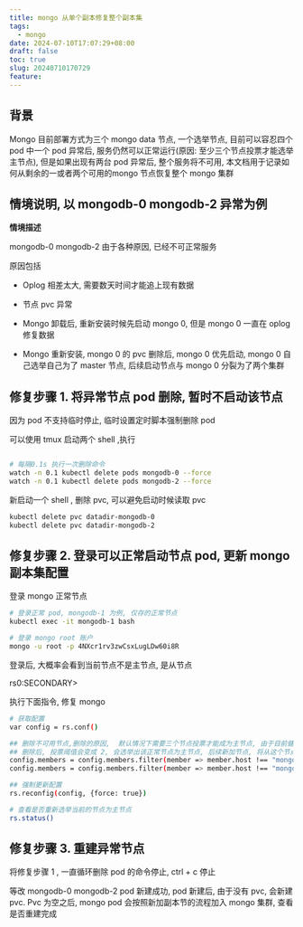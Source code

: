 ```yaml
---
title: mongo 从单个副本修复整个副本集
tags:
  - mongo
date: 2024-07-10T17:07:29+08:00
draft: false
toc: true
slug: 20240710170729
feature:
---
```

## 背景

Mongo 目前部署方式为三个 mongo data 节点, 一个选举节点, 目前可以容忍四个 pod 中一个 pod 异常后, 服务仍然可以正常运行(原因: 至少三个节点投票才能选举主节点), 但是如果出现有两台 pod 异常后, 整个服务将不可用, 本文档用于记录如何从剩余的一或者两个可用的mongo 节点恢复整个 mongo 集群

  

## 情境说明, 以 mongodb-0 mongodb-2 异常为例

**情境描述**

mongodb-0 mongodb-2 由于各种原因, 已经不可正常服务

原因包括

- Oplog 相差太大, 需要数天时间才能追上现有数据
    
- 节点 pvc 异常
    
- Mongo 卸载后, 重新安装时候先启动 mongo 0, 但是 mongo 0 一直在 oplog 修复数据
    
- Mongo 重新安装, mongo 0 的 pvc 删除后, mongo 0 优先启动, mongo 0 自己选举自己为了 master 节点, 后续启动节点与 mongo 0 分裂为了两个集群
    

  

## 修复步骤 1. 将异常节点 pod 删除, 暂时不启动该节点

因为 pod 不支持临时停止, 临时设置定时脚本强制删除 pod

可以使用 tmux 启动两个 shell ,执行

```Bash

# 每隔0.1s 执行一次删除命令
watch -n 0.1 kubectl delete pods mongodb-0 --force
watch -n 0.1 kubectl delete pods mongodb-2 --force 
```

新启动一个 shell , 删除 pvc, 可以避免启动时候读取 pvc

```Bash
kubectl delete pvc datadir-mongodb-0
kubectl delete pvc datadir-mongodb-2
```

  

## 修复步骤 2. 登录可以正常启动节点 pod, 更新 mongo 副本集配置

登录 mongo 正常节点

```Bash
# 登录正常 pod, mongodb-1 为例, 仅存的正常节点
kubectl exec -it mongodb-1 bash

# 登录 mongo root 账户
mongo -u root -p 4NXcr1rv3zwCsxLugLDw60i8R
```

登录后, 大概率会看到当前节点不是主节点, 是从节点

rs0:SECONDARY>

  

执行下面指令, 修复 mongo

```Bash
# 获取配置
var config = rs.conf()

## 删除不可用节点,删除的原因,  默认情况下需要三个节点投票才能成为主节点, 由于目前健康节点最多是 2 个, 所需需要更新选举为主节点的投票阈值
## 删除后, 投票阈值会变成 2, 会选举出该正常节点为主节点, 后续新加节点, 将从这个节点进行同步数据
config.members = config.members.filter(member => member.host !== "mongodb-0.mongodb-headless.itdr.svc.cluster.local:27017")
config.members = config.members.filter(member => member.host !== "mongodb-2.mongodb-headless.itdr.svc.cluster.local:27017")

## 强制更新配置
rs.reconfig(config, {force: true})

# 查看是否重新选举当前的节点为主节点
rs.status()
```

## 修复步骤 3. 重建异常节点

将修复步骤 1 , 一直循环删除 pod 的命令停止, ctrl + c 停止

等改 mongodb-0 mongodb-2 pod 新建成功, pod 新建后, 由于没有 pvc, 会新建 pvc. Pvc 为空之后, mongo pod 会按照新加副本节的流程加入 mongo 集群, 查看是否重建完成
<!--more-->